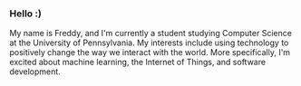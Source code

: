 ### Hello :)

My name is Freddy, and I'm currently a student studying Computer Science at the University of Pennsylvania. My interests include using technology to positively change the way we interact with the world. More specifically, I'm excited about machine learning, the Internet of Things, and software development.
